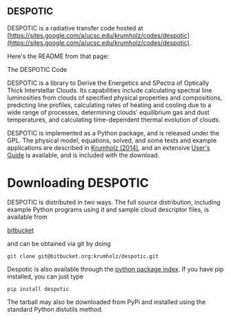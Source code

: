 DESPOTIC
--------

DESPOTIC is a radiative transfer code hosted at [https://sites.google.com/a/ucsc.edu/krumholz/codes/despotic](https://sites.google.com/a/ucsc.edu/krumholz/codes/despotic).

Here's the README from that page:

The DESPOTIC Code

DESPOTIC is a library to Derive the Energetics and SPectra of Optically Thick
Interstellar Clouds. Its capabilities include calculating spectral line
luminosities from clouds of specified physical properties and compositions,
predicting line profiles, calculating rates of heating and cooling due to a
wide range of processes, determining clouds' equilibrium gas and dust
temperatures, and calculating time-dependent thermal evolution of clouds.

DESPOTIC is implemented as a Python package, and is released under the GPL. The
physical model, equations, solved, and some tests and example applications are
described in 
[Krumholz (2014)](http://adsabs.harvard.edu/abs/2014MNRAS.437.1662K),
and an extensive [User's Guide](https://bitbucket.org/krumholz/despotic/downloads/UsersGuide.pdf) is available, and is included with the download.


Downloading DESPOTIC
====================

DESPOTIC is distributed in two ways. The full source distribution, including
example Python programs using it and sample cloud descriptor files, is available from

[bitbucket](https://bitbucket.org/krumholz/despotic/)

and can be obtained via git by doing

`git clone git@bitbucket.org:krumholz/despotic.git`

Despotic is also available through the [python package index](https://pypi.python.org/pypi/DESPOTIC). If you have pip installed, you can just type

`pip install despotic`

The tarball may also be downloaded from PyPi and installed using the
standard Python distutils method.
